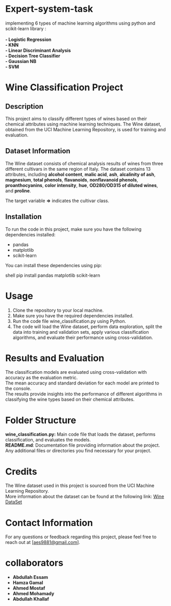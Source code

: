 # Expert-system-task
implementing 6 types of machine learning algorithms using python and scikit-learn library :<br><br>
**- Logistic Regression** <br>
**- KNN** <br>
**- Linear Discriminant Analysis**<br>
 **- Decision Tree Classifier**<br>
 **- Gaussian NB** <br>
 **- SVM**<br>
 
 
# Wine Classification Project
## Description
This project aims to classify different types of wines based on their chemical attributes using machine learning techniques.
The Wine dataset, obtained from the UCI Machine Learning Repository, is used for training and evaluation.

## Dataset Information
The Wine dataset consists of chemical analysis results of wines from three different cultivars in the same region of Italy. 
The dataset contains 13 attributes, including **alcohol content**, **malic acid**, **ash**, **alcalinity of ash**, **magnesium**, **total phenols**, **flavanoids**, **nonflavanoid phenols**, **proanthocyanins**, **color intensity**, **hue**, **OD280/OD315 of diluted wines**, and **proline**. 

The target variable **=>** indicates the cultivar class.

## Installation
To run the code in this project, make sure you have the following dependencies installed:
- pandas
- matplotlib
- scikit-learn

You can install these dependencies using pip:

shell
pip install pandas matplotlib scikit-learn

# Usage
1. Clone the repository to your local machine.
2. Make sure you have the required dependencies installed.
3. Run the code file wine_classification.py using Python.
4. The code will load the Wine dataset, perform data exploration, split the data into training and validation sets, apply various classification algorithms, and evaluate their performance using cross-validation.

# Results and Evaluation
The classification models are evaluated using cross-validation with accuracy as the evaluation metric.<br>
The mean accuracy and standard deviation for each model are printed to the console.<br>
The results provide insights into the performance of different algorithms in classifying the wine types based on their chemical attributes.

# Folder Structure
**wine_classification.py:** Main code file that loads the dataset, performs classification, and evaluates the models.<br>
**README.md**: Documentation file providing information about the project.
Any additional files or directories you find necessary for your project.

# Credits
The Wine dataset used in this project is sourced from the UCI Machine Learning Repository.<br>
More information about the dataset can be found at the following link: [Wine DataSet](https://archive.ics.uci.edu/ml/datasets/wine)

# Contact Information

For any questions or feedback regarding this project, 
please feel free to reach out at [aes9881@gmail.com].

# collaborators 
- **Abdullah Essam**
- **Hamza Gamal**
-  **Ahmed Mostaf**
- **Ahmed Mohamady**
-  **Abdullah Khallaf** <br>



